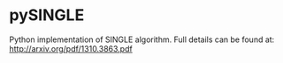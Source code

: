 pySINGLE
========

Python implementation of SINGLE algorithm. Full details can be found at: http://arxiv.org/pdf/1310.3863.pdf
